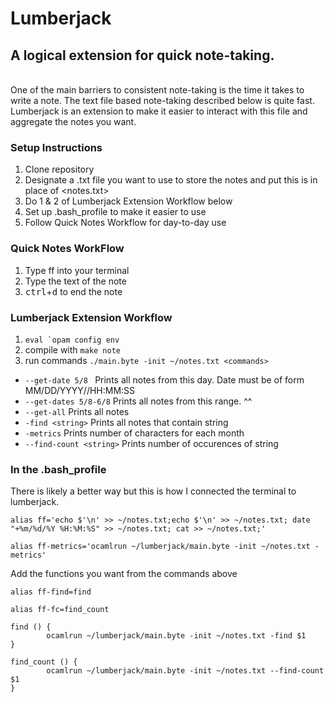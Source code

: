 # Lumberjack
## A logical extension for quick note-taking.
<br/>
One of the main barriers to consistent note-taking is the time it takes to write a note.   
The text file based note-taking described below is quite fast.
Lumberjack is an extension to make it easier to interact with this file and aggregate the notes you want.

### Setup Instructions
1. Clone repository
2. Designate a .txt file you want to use to store the notes and put this is in place of <notes.txt>
3. Do 1 & 2 of Lumberjack Extension Workflow below
4. Set up .bash_profile to make it easier to use
5. Follow Quick Notes Workflow for day-to-day use

### Quick Notes WorkFlow
1. Type ff into your terminal
2. Type the text of the note
3. <kbd>ctrl</kbd>+<kbd>d</kbd> to end the note

### Lumberjack Extension Workflow 
  1. ```eval `opam config env```
  2. compile with ```make note```
  3. run commands `./main.byte -init ~/notes.txt <commands>`
  *  `--get-date 5/8 ` Prints all notes from this day. Date must be of form MM/DD/YYYY//HH:MM:SS
  * ```--get-dates 5/8-6/8``` Prints all notes from this range. ^^
  * ```--get-all``` Prints all notes
  * ```-find <string>``` Prints all notes that contain string
  * ```-metrics``` Prints number of characters for each month
  * ```--find-count <string>``` Prints number of occurences of string
  
 ### In the .bash_profile
  There is likely a better way but this is how I connected the terminal to lumberjack.
  
```alias ff='echo $'\n' >> ~/notes.txt;echo $'\n' >> ~/notes.txt; date "+%m/%d/%Y %H:%M:%S" >> ~/notes.txt; cat >> ~/notes.txt;'```

```alias ff-metrics='ocamlrun ~/lumberjack/main.byte -init ~/notes.txt -metrics'```

Add the functions you want from the commands above

```alias ff-find=find```

```alias ff-fc=find_count```
```
find () {
        ocamlrun ~/lumberjack/main.byte -init ~/notes.txt -find $1
}
```
```
find_count () {
        ocamlrun ~/lumberjack/main.byte -init ~/notes.txt --find-count $1
}
```
  
